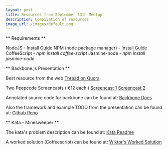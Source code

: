 ```yaml
---
layout: post
title: Resources from September 13th Meetup
description: Compilation of resources
image_url: /images/default.png
---
```

** Requirements **

NodeJS - [Install Guide](https://github.com/joyent/node/wiki/Installation)
NPM (node package manager) - [Install Guide](http://npmjs.org/)
CoffeeScript - *npm install coffee-script*
Jasmine-node - *npm install jasmine-node*

** Backbone.js Presentation **

Best resource from the web
[ Thread on Quora ](http://www.quora.com/What-are-some-good-resources-for-Backbone-js) 

Two Peepcode Screencasts ( €12 each )
[Screencast 1](http://peepcode.com/products/backbone-js) 
[Screencast 2](http://peepcode.com/products/backbone-ii) 

Annotated source code for backbone can be found at:
[Backbone Docs](http://documentcloud.github.com/backbone/docs/backbone.html)

Also the framework and example TODO from the presentation can be found at:
[Github Repo](https://github.com/dtuite/backbone-todo)

** Kata - Minesweeper **

The kata's problem description can be found at:
[Kata Readme](https://github.com/12meses12katas/Agosto-Minesweeper)

A worked solution (Coffeescript) can be found at:
[Wiktor's Worked Solution](https://github.com/wiktorschmidt/Agosto-Minesweeper/blob/master/wiktorschmidt/minesweeper_spec.coffee)




